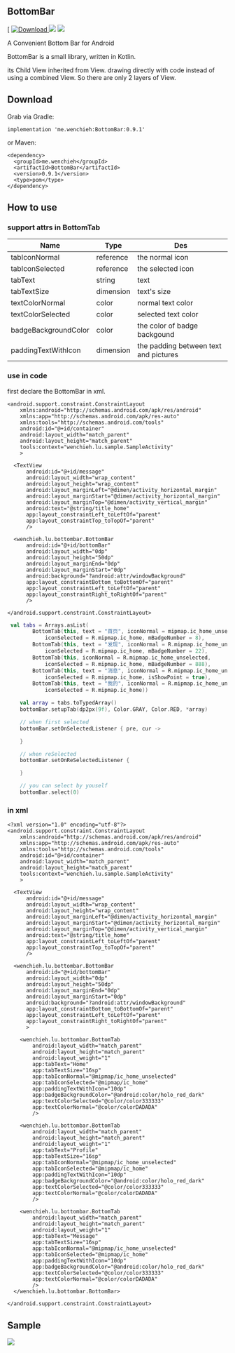 ## BottomBar
 [ [ ![Download](https://api.bintray.com/packages/wenchieh/maven/bottombar/images/download.svg) ](https://bintray.com/wenchieh/maven/bottombar/_latestVersion)
 ![](https://img.shields.io/badge/build-passing-green.svg)
 ![](https://img.shields.io/badge/license-MIT-orange.svg)

A Convenient Bottom Bar for Android


BottomBar is a small library, written in Kotlin.

its Child View inherited from View. drawing directly with code instead of using a combined View. So there are only 2 layers of View.

## Download
Grab via Gradle:
```
implementation 'me.wenchieh:BottomBar:0.9.1'
```
or Maven:

```
<dependency>
  <groupId>me.wenchieh</groupId>
  <artifactId>BottomBar</artifactId>
  <version>0.9.1</version>
  <type>pom</type>
</dependency>
```

## How to use
### support attrs in BottomTab

Name | Type | Des
| --- | ---|---
tabIconNormal | reference | the normal icon
tabIconSelected | reference | the selected icon
tabText | string | text
tabTextSize | dimension | text's size
textColorNormal | color | normal text color
textColorSelected | color | selected text color
badgeBackgroundColor | color | the color of badge backgound
paddingTextWithIcon | dimension | the padding between text and pictures


### use in code

first declare the BottomBar in xml.

```
<android.support.constraint.ConstraintLayout
    xmlns:android="http://schemas.android.com/apk/res/android"
    xmlns:app="http://schemas.android.com/apk/res-auto"
    xmlns:tools="http://schemas.android.com/tools"
    android:id="@+id/container"
    android:layout_width="match_parent"
    android:layout_height="match_parent"
    tools:context="wenchieh.lu.sample.SampleActivity"
    >

  <TextView
      android:id="@+id/message"
      android:layout_width="wrap_content"
      android:layout_height="wrap_content"
      android:layout_marginLeft="@dimen/activity_horizontal_margin"
      android:layout_marginStart="@dimen/activity_horizontal_margin"
      android:layout_marginTop="@dimen/activity_vertical_margin"
      android:text="@string/title_home"
      app:layout_constraintLeft_toLeftOf="parent"
      app:layout_constraintTop_toTopOf="parent"
      />

  <wenchieh.lu.bottombar.BottomBar
      android:id="@+id/bottomBar"
      android:layout_width="0dp"
      android:layout_height="50dp"
      android:layout_marginEnd="0dp"
      android:layout_marginStart="0dp"
      android:background="?android:attr/windowBackground"
      app:layout_constraintBottom_toBottomOf="parent"
      app:layout_constraintLeft_toLeftOf="parent"
      app:layout_constraintRight_toRightOf="parent"
      />

</android.support.constraint.ConstraintLayout>

```

```kotlin
 val tabs = Arrays.asList(
        BottomTab(this, text = "首页", iconNormal = mipmap.ic_home_unselected,
            iconSelected = R.mipmap.ic_home, mBadgeNumber = 8),
        BottomTab(this, text = "发现", iconNormal = R.mipmap.ic_home_unselected,
            iconSelected = R.mipmap.ic_home, mBadgeNumber = 22),
        BottomTab(this, iconNormal = R.mipmap.ic_home_unselected,
            iconSelected = R.mipmap.ic_home, mBadgeNumber = 888),
        BottomTab(this, text = "消息", iconNormal = R.mipmap.ic_home_unselected,
            iconSelected = R.mipmap.ic_home, isShowPoint = true),
        BottomTab(this, text = "我的", iconNormal = R.mipmap.ic_home_unselected,
            iconSelected = R.mipmap.ic_home))

    val array = tabs.toTypedArray()
    bottomBar.setupTab(dp2px(9f), Color.GRAY, Color.RED, *array)

    // when first selected
    bottomBar.setOnSelectedListener { pre, cur ->

    }

    // when reSelected
    bottomBar.setOnReSelectedListener {

    }

    // you can select by youself
    bottomBar.select(0)
```

### in xml
```
<?xml version="1.0" encoding="utf-8"?>
<android.support.constraint.ConstraintLayout
    xmlns:android="http://schemas.android.com/apk/res/android"
    xmlns:app="http://schemas.android.com/apk/res-auto"
    xmlns:tools="http://schemas.android.com/tools"
    android:id="@+id/container"
    android:layout_width="match_parent"
    android:layout_height="match_parent"
    tools:context="wenchieh.lu.sample.SampleActivity"
    >

  <TextView
      android:id="@+id/message"
      android:layout_width="wrap_content"
      android:layout_height="wrap_content"
      android:layout_marginLeft="@dimen/activity_horizontal_margin"
      android:layout_marginStart="@dimen/activity_horizontal_margin"
      android:layout_marginTop="@dimen/activity_vertical_margin"
      android:text="@string/title_home"
      app:layout_constraintLeft_toLeftOf="parent"
      app:layout_constraintTop_toTopOf="parent"
      />

  <wenchieh.lu.bottombar.BottomBar
      android:id="@+id/bottomBar"
      android:layout_width="0dp"
      android:layout_height="50dp"
      android:layout_marginEnd="0dp"
      android:layout_marginStart="0dp"
      android:background="?android:attr/windowBackground"
      app:layout_constraintBottom_toBottomOf="parent"
      app:layout_constraintLeft_toLeftOf="parent"
      app:layout_constraintRight_toRightOf="parent"
      >

    <wenchieh.lu.bottombar.BottomTab
        android:layout_width="match_parent"
        android:layout_height="match_parent"
        android:layout_weight="1"
        app:tabText="Home"
        app:tabTextSize="16sp"
        app:tabIconNormal="@mipmap/ic_home_unselected"
        app:tabIconSelected="@mipmap/ic_home"
        app:paddingTextWithIcon="10dp"
        app:badgeBackgroundColor="@android:color/holo_red_dark"
        app:textColorSelected="@color/color333333"
        app:textColorNormal="@color/colorDADADA"
        />

    <wenchieh.lu.bottombar.BottomTab
        android:layout_width="match_parent"
        android:layout_height="match_parent"
        android:layout_weight="1"
        app:tabText="Profile"
        app:tabTextSize="16sp"
        app:tabIconNormal="@mipmap/ic_home_unselected"
        app:tabIconSelected="@mipmap/ic_home"
        app:paddingTextWithIcon="10dp"
        app:badgeBackgroundColor="@android:color/holo_red_dark"
        app:textColorSelected="@color/color333333"
        app:textColorNormal="@color/colorDADADA"
        />

    <wenchieh.lu.bottombar.BottomTab
        android:layout_width="match_parent"
        android:layout_height="match_parent"
        android:layout_weight="1"
        app:tabText="Message"
        app:tabTextSize="16sp"
        app:tabIconNormal="@mipmap/ic_home_unselected"
        app:tabIconSelected="@mipmap/ic_home"
        app:paddingTextWithIcon="10dp"
        app:badgeBackgroundColor="@android:color/holo_red_dark"
        app:textColorSelected="@color/color333333"
        app:textColorNormal="@color/colorDADADA"
        />
  </wenchieh.lu.bottombar.BottomBar>

</android.support.constraint.ConstraintLayout>
```






## Sample


![](http://7xt4re.com1.z0.glb.clouddn.com/20180515152636067658667.jpg)


